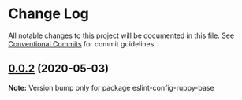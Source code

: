 # Change Log

All notable changes to this project will be documented in this file.
See [Conventional Commits](https://conventionalcommits.org) for commit guidelines.

## [0.0.2](https://github.com/Ruppyio/eslint-configs/blob/master/packages/eslint-config-ruppy-base/compare/eslint-config-ruppy-base@0.0.1...eslint-config-ruppy-base@0.0.2) (2020-05-03)

**Note:** Version bump only for package eslint-config-ruppy-base
